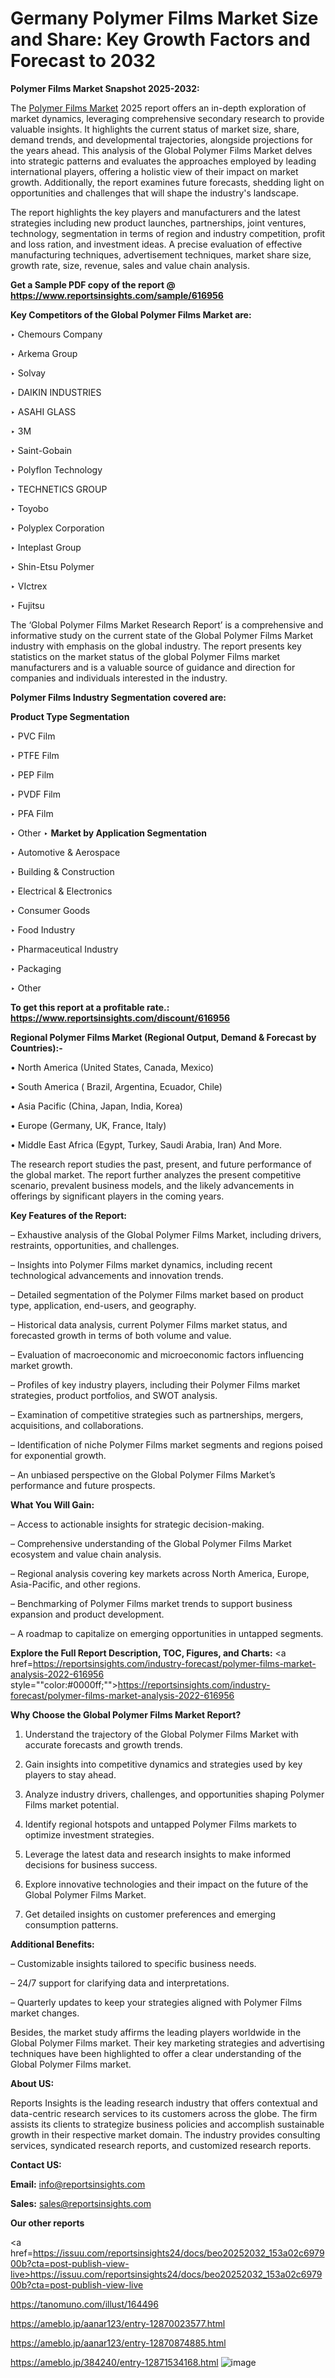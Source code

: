 # Germany Polymer Films Market Size and Share: Key Growth Factors and Forecast to 2032

<strong>Polymer Films Market Snapshot 2025-2032:</strong>

The <a href=https://www.reportsinsights.com/sample/616956>Polymer Films Market</a> 2025 report offers an in-depth exploration of market dynamics, leveraging comprehensive secondary research to provide valuable insights. It highlights the current status of market size, share, demand trends, and developmental trajectories, alongside projections for the years ahead. This analysis of the Global Polymer Films Market delves into strategic patterns and evaluates the approaches employed by leading international players, offering a holistic view of their impact on market growth. Additionally, the report examines future forecasts, shedding light on opportunities and challenges that will shape the industry's landscape.

The report highlights the key players and manufacturers and the latest strategies including new product launches, partnerships, joint ventures, technology, segmentation in terms of region and industry competition, profit and loss ration, and investment ideas. A precise evaluation of effective manufacturing techniques, advertisement techniques, market share size, growth rate, size, revenue, sales and value chain analysis.

<strong>Get a Sample PDF copy of the report @ <a href=https://www.reportsinsights.com/sample/616956 style=color:#0000ff;>https://www.reportsinsights.com/sample/616956</a></strong>

<strong>Key Competitors of the Global Polymer Films Market are:</strong>

‣ Chemours Company

‣ Arkema Group

‣ Solvay

‣ DAIKIN INDUSTRIES

‣ ASAHI GLASS

‣ 3M

‣ Saint-Gobain

‣ Polyflon Technology

‣ TECHNETICS GROUP

‣ Toyobo

‣ Polyplex Corporation

‣ Inteplast Group

‣ Shin-Etsu Polymer

‣ VIctrex

‣ Fujitsu

The ‘Global Polymer Films Market Research Report’ is a comprehensive and informative study on the current state of the Global Polymer Films Market industry with emphasis on the global industry. The report presents key statistics on the market status of the global Polymer Films market manufacturers and is a valuable source of guidance and direction for companies and individuals interested in the industry.

<strong>Polymer Films Industry Segmentation covered are:</strong>

<strong>Product Type Segmentation</strong>

‣ PVC Film

‣ PTFE Film

‣ PEP Film

‣ PVDF Film

‣ PFA Film

‣ Other
‣ 
<strong>Market by Application Segmentation</strong>

‣ Automotive & Aerospace

‣ Building & Construction

‣ Electrical & Electronics

‣ Consumer Goods

‣ Food Industry

‣ Pharmaceutical Industry

‣ Packaging

‣ Other

<strong>To get this report at a profitable rate.: <a href=https://www.reportsinsights.com/discount/616956 style=color:#0000ff;>https://www.reportsinsights.com/discount/616956</a></strong>

<strong>Regional Polymer Films Market (Regional Output, Demand &amp; Forecast by Countries):-</strong>

• North America (United States, Canada, Mexico)

• South America ( Brazil, Argentina, Ecuador, Chile)

• Asia Pacific (China, Japan, India, Korea)

• Europe (Germany, UK, France, Italy)

• Middle East Africa (Egypt, Turkey, Saudi Arabia, Iran) And More.

The research report studies the past, present, and future performance of the global market. The report further analyzes the present competitive scenario, prevalent business models, and the likely advancements in offerings by significant players in the coming years.

<strong>Key Features of the Report:</strong>

– Exhaustive analysis of the Global Polymer Films Market, including drivers, restraints, opportunities, and challenges.

– Insights into Polymer Films market dynamics, including recent technological advancements and innovation trends.

– Detailed segmentation of the Polymer Films market based on product type, application, end-users, and geography.

– Historical data analysis, current Polymer Films market status, and forecasted growth in terms of both volume and value.

– Evaluation of macroeconomic and microeconomic factors influencing market growth.

– Profiles of key industry players, including their Polymer Films market strategies, product portfolios, and SWOT analysis.

– Examination of competitive strategies such as partnerships, mergers, acquisitions, and collaborations.

– Identification of niche Polymer Films market segments and regions poised for exponential growth.

– An unbiased perspective on the Global Polymer Films Market’s performance and future prospects.

<strong>What You Will Gain:</strong>

– Access to actionable insights for strategic decision-making.

– Comprehensive understanding of the Global Polymer Films Market ecosystem and value chain analysis.

– Regional analysis covering key markets across North America, Europe, Asia-Pacific, and other regions.

– Benchmarking of Polymer Films market trends to support business expansion and product development.

– A roadmap to capitalize on emerging opportunities in untapped segments.

<strong>Explore the Full Report Description, TOC, Figures, and Charts:</strong>
<a href=https://reportsinsights.com/industry-forecast/polymer-films-market-analysis-2022-616956 style=""color:#0000ff;"">https://reportsinsights.com/industry-forecast/polymer-films-market-analysis-2022-616956</a>

<strong>Why Choose the Global Polymer Films Market Report?</strong>

1. Understand the trajectory of the Global Polymer Films Market with accurate forecasts and growth trends.

2. Gain insights into competitive dynamics and strategies used by key players to stay ahead.

3. Analyze industry drivers, challenges, and opportunities shaping Polymer Films market potential.

4. Identify regional hotspots and untapped Polymer Films markets to optimize investment strategies.

5. Leverage the latest data and research insights to make informed decisions for business success.

6. Explore innovative technologies and their impact on the future of the Global Polymer Films Market.

7. Get detailed insights on customer preferences and emerging consumption patterns.

<strong>Additional Benefits:</strong>

– Customizable insights tailored to specific business needs.

– 24/7 support for clarifying data and interpretations.

– Quarterly updates to keep your strategies aligned with Polymer Films market changes.

Besides, the market study affirms the leading players worldwide in the Global Polymer Films market. Their key marketing strategies and advertising techniques have been highlighted to offer a clear understanding of the Global Polymer Films market.

<strong><strong>About US</strong>:</strong>

Reports Insights is the leading research industry that offers contextual and data-centric research services to its customers across the globe. The firm assists its clients to strategize business policies and accomplish sustainable growth in their respective market domain. The industry provides consulting services, syndicated research reports, and customized research reports.

<strong>Contact US:</strong>

<p class=><b>Email:</b> <a href=mailto:info@reportsinsights.com>info@reportsinsights.com</a></p>
<p class=><b>Sales:</b> <a href=mailto:sales@reportsinsights.com>sales@reportsinsights.com</a></p>

<strong>Our other reports</strong>

<a href=https://issuu.com/reportsinsights24/docs/beo20252032_153a02c697900b?cta=post-publish-view-live>https://issuu.com/reportsinsights24/docs/beo20252032_153a02c697900b?cta=post-publish-view-live</a>

<a href=https://tanomuno.com/illust/164496>https://tanomuno.com/illust/164496</a>

<a href=https://ameblo.jp/aanar123/entry-12870023577.html>https://ameblo.jp/aanar123/entry-12870023577.html</a>

<a href=https://ameblo.jp/aanar123/entry-12870874885.html>https://ameblo.jp/aanar123/entry-12870874885.html</a>

<a href=https://ameblo.jp/384240/entry-12871534168.html>https://ameblo.jp/384240/entry-12871534168.html</a>
![image](https://github.com/user-attachments/assets/d6b4bdb4-cc64-40c1-9470-a5bac5a59b0a)
